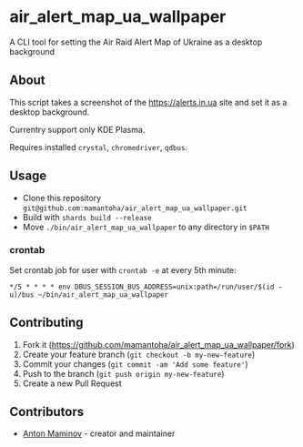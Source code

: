 # air_alert_map_ua_wallpaper

A CLI tool for setting the Air Raid Alert Map of Ukraine as a desktop background

## About

This script takes a screenshot of the <https://alerts.in.ua> site and set it as a desktop background.

Currentry support only KDE Plasma.

Requires installed `crystal`, `chromedriver`, `qdbus`.

## Usage

- Clone this repository `git@github.com:mamantoha/air_alert_map_ua_wallpaper.git`
- Build with `shards build --release`
- Move `./bin/air_alert_map_ua_wallpaper` to any directory in `$PATH`

### crontab

Set crontab job for user with `crontab -e` at every 5th minute:

```
*/5 * * * * env DBUS_SESSION_BUS_ADDRESS=unix:path=/run/user/$(id -u)/bus ~/bin/air_alert_map_ua_wallpaper
```

## Contributing

1. Fork it (<https://github.com/mamantoha/air_alert_map_ua_wallpaper/fork>)
2. Create your feature branch (`git checkout -b my-new-feature`)
3. Commit your changes (`git commit -am 'Add some feature'`)
4. Push to the branch (`git push origin my-new-feature`)
5. Create a new Pull Request

## Contributors

- [Anton Maminov](https://github.com/mamantoha) - creator and maintainer
